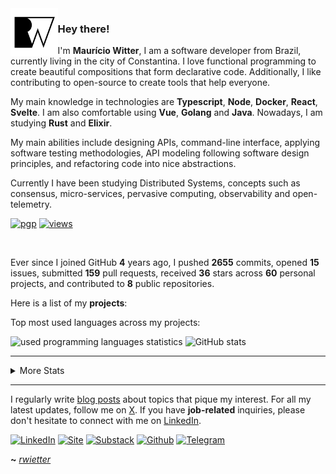 <img align="left" width="15%" src="./icon.png">

### Hey there!

I'm **Maurício Witter**, I am a software developer from Brazil, currently living in the city of Constantina. I love functional programming to create beautiful compositions that form declarative code. Additionally, I like contributing to open-source to create tools that help everyone.

My main knowledge in technologies are **Typescript**, **Node**, **Docker**, **React**, **Svelte**. I am also comfortable using **Vue**, **Golang** and **Java**. Nowadays, I am studying **Rust** and **Elixir**.

My main abilities include designing APIs, command-line interface, applying software testing methodologies, API modeling following software design principles, and refactoring code into nice abstractions.

Currently I have been studying Distributed Systems, concepts such as consensus, micro-services, pervasive computing, observability and open-telemetry.

[![pgp](https://img.shields.io/badge/gpg-2F4A8C59535F3EDA-313131?style=flat&labelColor=545454&color=313131)](https://github.com/rwietter.gpg) [![views](https://komarev.com/ghpvc/?username=rwietter&style=flat&color=313131&label=views)](https://github.com/rwietter)

<br>

Ever since I joined GitHub **4** years ago, I pushed **2655** commits, opened **15** issues, submitted **159** pull requests, received **36** stars across **60** personal projects, and contributed to **8** public repositories.

Here is a list of my **projects**:

Top most used languages across my projects:

<div>
    <img width="44.5%" alt="used programming languages statistics" src="https://github-readme-stats.vercel.app/api/top-langs/?username=rwietter&langs_count=4&layout=compact&exclude_repo=dotfs,blog-posts,dotfiles-bspwm"/>
    <img width="50%" alt="GitHub stats" src="https://github-readme-stats.vercel.app/api?username=rwietter&show_icons=true&count_private=true&hide_border=true"/>
</div>

<hr />

  <details closed>
    <summary> More Stats </summary>
      <img width="49.8%" alt="GitHub stats" src="https://github-readme-stats.vercel.app/api/wakatime?username=rwietter&layout=compact&langs_count=8"/>
      <img width="49.6%"alt="GitHub stats" src="https://github-readme-streak-stats.herokuapp.com/?user=rwietter&theme=default&hide_border=false"/>
      <img width="100%" alt="used programming languages statistics" src="https://github-readme-stats.vercel.app/api/top-langs/?username=rwietter&langs_count=8&layout=compact&exclude_repo=dotfs,blog-posts,dotfiles-bspwm"/>
  </details>

<hr />

I regularly write [blog posts](https://rwietterc.xyz/blog) about topics that pique my interest. For all my latest updates, follow me on [X](https://x.com/rwietter). If you have **job-related** inquiries, please don't hesitate to connect with me on [LinkedIn](https://www.linkedin.com/in/rwietter/).

<div>

  [![LinkedIn](https://img.shields.io/badge/linkedin-%230077B5.svg?style=for-the-badge&logo=linkedin&logoColor=white)](https://www.linkedin.com/in/rwietter/)
  [![Site](https://img.shields.io/badge/-Site-000?style=for-the-badge&logo=medium&logoColor=fff)](https://rwietterc.xyz)
  [![Substack](https://img.shields.io/badge/-Substack-fff?style=for-the-badge&logo=substack&logoColor=orange)](https://rwietter.substack.com)
  [![Github](https://img.shields.io/badge/github-%23181717.svg?style=for-the-badge&logo=github&logoColor=white)](https://github.com/rwietter)
  [![Telegram](https://img.shields.io/badge/-Telegram-007ACC?style=for-the-badge&logo=telegram&logoColor=white)](https://telegram.me/rwietter)

</div>

**~** [_rwietter_](https://rwietterc.xyz/)
